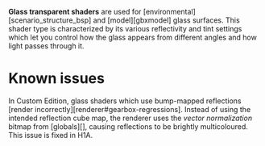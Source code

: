 **Glass transparent shaders** are used for [environmental][scenario_structure_bsp] and [model][gbxmodel] glass surfaces. This shader type is characterized by its various reflectivity and tint settings which let you control how the glass appears from different angles and how light passes through it.

# Known issues
In Custom Edition, glass shaders which use bump-mapped reflections [render incorrectly][renderer#gearbox-regressions]. Instead of using the intended reflection cube map, the renderer uses the _vector normalization_ bitmap from [globals][], causing reflections to be brightly multicoloured. This issue is fixed in H1A.
